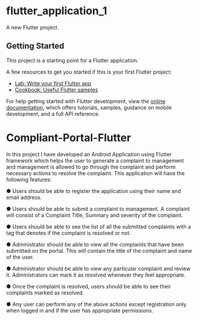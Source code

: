 # flutter_application_1

A new Flutter project.

## Getting Started

This project is a starting point for a Flutter application.

A few resources to get you started if this is your first Flutter project:

- [Lab: Write your first Flutter app](https://docs.flutter.dev/get-started/codelab)
- [Cookbook: Useful Flutter samples](https://docs.flutter.dev/cookbook)

For help getting started with Flutter development, view the
[online documentation](https://docs.flutter.dev/), which offers tutorials,
samples, guidance on mobile development, and a full API reference.

# Compliant-Portal-Flutter

In this project I have developed an Android Application  using Flutter framework 
which helps the user to generate a complaint to management and management is allowed to go through
the complaint and perform necessary actions to resolve the complaint. This application will have the
following features:

● Users should be able to register the application using their name and email address.

● Users should be able to submit a complaint to management. A complaint will consist of a
Complaint Title, Summary and severity of the complaint.

● Users should be able to see the list of all the submitted complaints with a tag that denotes if the
complaint is resolved or not.

● Administrator should be able to view all the complaints that have been submitted on the portal.
This will contain the title of the complaint and name of the user.

● Administrator should be able to view any particular complaint and review it. Administrators can
mark it as resolved whenever they feel appropriate.

● Once the complaint is resolved, users should be able to see their complaints marked as resolved.

● Any user can perform any of the above actions except registration only when logged in and if the
user has appropriate permissions.
